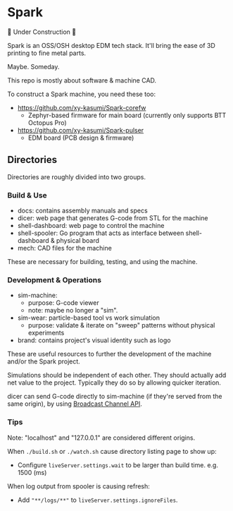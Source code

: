 # Spark

🚧 Under Construction 🚧

Spark is an OSS/OSH desktop EDM tech stack.
It'll bring the ease of 3D printing to fine metal parts.

Maybe. Someday.

This repo is mostly about software & machine CAD.

To construct a Spark machine, you need these too:
* https://github.com/xy-kasumi/Spark-corefw
  * Zephyr-based firmware for main board (currently only supports BTT Octopus Pro)
* https://github.com/xy-kasumi/Spark-pulser
  * EDM board (PCB design & firmware)

## Directories

Directories are roughly divided into two groups.

### Build & Use
* docs: contains assembly manuals and specs
* dicer: web page that generates G-code from STL for the machine
* shell-dashboard: web page to control the machine
* shell-spooler: Go program that acts as interface between shell-dashboard & physical board
* mech: CAD files for the machine

These are necessary for building, testing, and using the machine.

### Development & Operations
* sim-machine:
  * purpose: G-code viewer
  * note: maybe no longer a "sim".
* sim-wear: particle-based tool vs work simulation
  * purpose: validate & iterate on "sweep" patterns without physical experiments
* brand: contains project's visual identity such as logo

These are useful resources to further the development of the machine and/or the Spark project.

Simulations should be independent of each other.
They should actually add net value to the project.
Typically they do so by allowing quicker iteration.

dicer can send G-code directly to sim-machine (if they're served from the same origin),
by using [Broadcast Channel API](https://developer.mozilla.org/en-US/docs/Web/API/Broadcast_Channel_API).

### Tips
Note: "localhost" and "127.0.0.1" are considered different origins.

When `./build.sh` or `./watch.sh` cause directory listing page to show up:
* Configure `liveServer.settings.wait` to be larger than build time. e.g. 1500 (ms)

When log output from spooler is causing refresh:
* Add `"**/logs/**"` to `liveServer.settings.ignoreFiles`.
